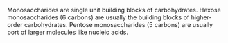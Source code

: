 Monosaccharides are single unit building blocks of carbohydrates. Hexose monosaccharides (6 carbons) are usually the building blocks of higher-order carbohydrates. Pentose monosaccharides (5 carbons) are usually port of larger molecules like nucleic acids.